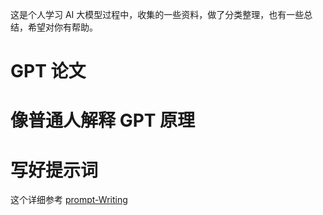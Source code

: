 这是个人学习 AI 大模型过程中，收集的一些资料，做了分类整理，也有一些总结，希望对你有帮助。

# GPT 论文



# 像普通人解释 GPT 原理




# 写好提示词

这个详细参考 [prompt-Writing](prompt-Writing.md)